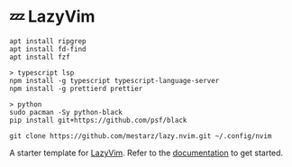 # 💤 LazyVim

```
apt install ripgrep
apt install fd-find
apt install fzf

> typescript lsp
npm install -g typescript typescript-language-server
npm install -g prettierd prettier

> python
sudo pacman -Sy python-black
pip install git+https://github.com/psf/black

git clone https://github.com/mestarz/lazy.nvim.git ~/.config/nvim
```

A starter template for [LazyVim](https://github.com/LazyVim/LazyVim).
Refer to the [documentation](https://lazyvim.github.io/installation) to get started.
